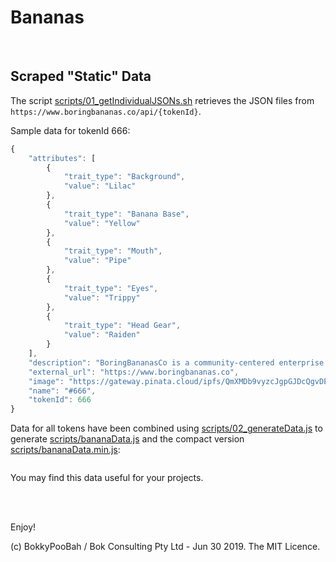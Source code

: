 # Bananas




<br />

## Scraped "Static" Data

The script [scripts/01_getIndividualJSONs.sh](scripts/01_getIndividualJSONs.sh) retrieves the JSON files from `https://www.boringbananas.co/api/{tokenId}`.

Sample data for tokenId 666:

```javascript
{
    "attributes": [
        {
            "trait_type": "Background",
            "value": "Lilac"
        },
        {
            "trait_type": "Banana Base",
            "value": "Yellow"
        },
        {
            "trait_type": "Mouth",
            "value": "Pipe"
        },
        {
            "trait_type": "Eyes",
            "value": "Trippy"
        },
        {
            "trait_type": "Head Gear",
            "value": "Raiden"
        }
    ],
    "description": "BoringBananasCo is a community-centered enterprise focussed on preserving our research about the emerging reports that several banana species have begun exhibiting strange characteristics following the recent worldwide pandemic. Our research team located across the globe has commenced efforts to study and document these unusual phenomena. Concerned about parties trying to suppress our research, the team has opted to store our findings on the blockchain to prevent interference. Although this is a costly endeavour, our mission has never been clearer. The fate of the world's bananas depends on it.",
    "external_url": "https://www.boringbananas.co",
    "image": "https://gateway.pinata.cloud/ipfs/QmXMDb9vyzcJgpGJDcQgvDEKHPfwoWq6sLeuun988yZDKG",
    "name": "#666",
    "tokenId": 666
}
```

Data for all tokens have been combined using [scripts/02_generateData.js](scripts/02_generateData.js) to generate [scripts/bananaData.js](scripts/bananaData.js) and the compact version [scripts/bananaData.min.js](scripts/bananaData.min.js):

```javascript

```

You may find this data useful for your projects.

<br />

<br />

Enjoy!

(c) BokkyPooBah / Bok Consulting Pty Ltd - Jun 30 2019. The MIT Licence.
